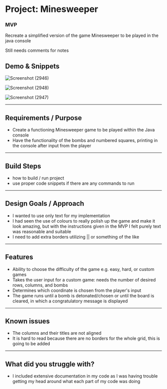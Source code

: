 # Project: Minesweeper
### MVP
Recreate a simplified version of the game Minesweeper to be played in the java console 

Still needs comments for notes


## Demo & Snippets
![Screenshot (2946)](https://github.com/hannah-dunn/nology-java-minesweeper/assets/114053793/7cc0f643-5ba5-4b17-b1c7-715e1fa22e8d)

![Screenshot (2948)](https://github.com/hannah-dunn/nology-java-minesweeper/assets/114053793/ce10ae48-181a-4dc6-8e02-7c36b4464823)

![Screenshot (2947)](https://github.com/hannah-dunn/nology-java-minesweeper/assets/114053793/7661784c-7aff-4884-95f3-d95ce7c1f40c)

---

## Requirements / Purpose

-   Create a functioning Minesweeper game to be played within the Java console
-   Have the functionality of the bombs and numbered squares, printing in the console after input from the player

---

## Build Steps

-   how to build / run project
-   use proper code snippets if there are any commands to run

---

## Design Goals / Approach

-   I wanted to use only text for my implementation
-   I had seen the use of colours to really polish up the game and make it look amazing, but with the instructions given in the MVP I felt purely text was reasonable and suitable
-   I need to add extra borders utilizing || or something of the like

---

## Features

-   Ability to choose the difficulty of the game e.g. easy, hard, or custom games
-   Takes the user input for a custom game: needs the number of desired rows, columns, and bombs
-   Determines which coordinate is chosen from the player's input
-   The game runs until a bomb is detonated/chosen or until the board is cleared, in which a congratulatory message is displayed

---

## Known issues

-   The columns and their titles are not aligned
-   It is hard to read because there are no borders for the whole grid, this is going to be added

---

## What did you struggle with?

-   I included extensive documentation in my code as I was having trouble getting my head around what each part of my code was doing
